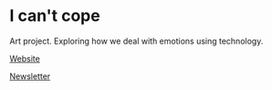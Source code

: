 # I can't cope

Art project. Exploring how we deal with emotions using technology.


[Website](https://icantcope.gvns.xyz/)

[Newsletter](https://icantcope.substack.com/)
